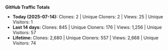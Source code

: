 
**GitHub Traffic Totals**

- **Today (2025-07-14):** Clones: 2 | Unique Cloners: 2 | Views: 25 | Unique Visitors: 1
- **Last 14 days:** Clones: 845 | Unique Cloners: 176 | Views: 1,256 | Unique Visitors: 57
- **Lifetime:** Clones: 2,680 | Unique Cloners: 557 | Views: 2,668 | Unique Visitors: 74
